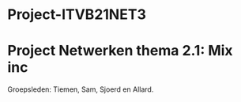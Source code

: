 # Project-ITVB21NET3
# Project Netwerken thema 2.1: Mix inc
Groepsleden: Tiemen, Sam, Sjoerd en Allard.
